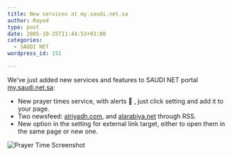 ```yaml
---
title: New services at my.saudi.net.sa
author: Rayed
type: post
date: 2005-10-25T11:44:53+03:00
categories:
  - SAUDI NET
wordpress_id: 151

---
```

<p>We&#8217;ve just added new services and features to SAUDI NET portal <a href="http://my.saudi.net.sa/">my.saudi.net.sa</a>:</p>
<ul>
<li>New prayer times service, with alerts 🙂 , just click setting and add it to your page.</li>
<li>Two newsfeed: <a href="http://www.alriyadh.com/">alriyadh.com</a>, and <a href="http://www.alarabiya.net/">alarabiya.net</a> through RSS.</li>
<li>New option in the setting for external link target, either to open them in the same page or new one.</li>
</ul>
<p><img src='http://rayed.com/wordpress/wp-content/upload/athan.png' alt='Prayer Time Screenshot'  /></p>
